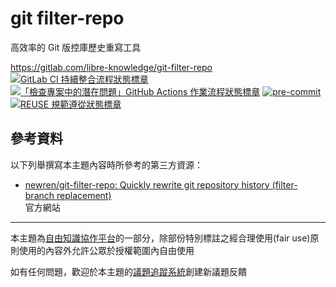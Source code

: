 # git filter-repo

高效率的 Git 版控庫歷史重寫工具

<https://gitlab.com/libre-knowledge/git-filter-repo>  
[![GitLab CI 持續整合流程狀態標章](https://gitlab.com/libre-knowledge/git-filter-repo/badges/main/pipeline.svg?ignore_skipped=true "點擊查看 GitLab CI 持續整合流程的運行狀態")](https://gitlab.com/libre-knowledge/git-filter-repo/-/commits/main) [![「檢查專案中的潛在問題」GitHub Actions 作業流程狀態標章](https://github.com/libre-knowledge/git-filter-repo/actions/workflows/check-potential-problems.yml/badge.svg "本專案使用 GitHub Actions 自動化檢查專案中的潛在問題")](https://github.com/libre-knowledge/git-filter-repo/actions/workflows/check-potential-problems.yml) [![pre-commit](https://img.shields.io/badge/pre--commit-enabled-brightgreen?logo=pre-commit&logoColor=white "本專案使用 pre-commit 檢查專案中的潛在問題")](https://github.com/pre-commit/pre-commit) [![REUSE 規範遵從狀態標章](https://api.reuse.software/badge/gitlab.com/libre-knowledge/git-filter-repo "本專案遵從 REUSE 規範降低軟體授權合規成本")](https://api.reuse.software/info/gitlab.com/libre-knowledge/git-filter-repo)

## 參考資料

以下列舉撰寫本主題內容時所參考的第三方資源：

* [newren/git-filter-repo: Quickly rewrite git repository history (filter-branch replacement)](https://github.com/newren/git-filter-repo)  
  官方網站

---

本主題為[自由知識協作平台](https://gitlab.com/libre-knowledge/libre-knowledge)的一部分，除部份特別標註之經合理使用(fair use)原則使用的內容外允許公眾於授權範圍內自由使用

如有任何問題，歡迎於本主題的[議題追蹤系統](https://gitlab.com/libre-knowledge/git-filter-repo/-/issues)創建新議題反饋
